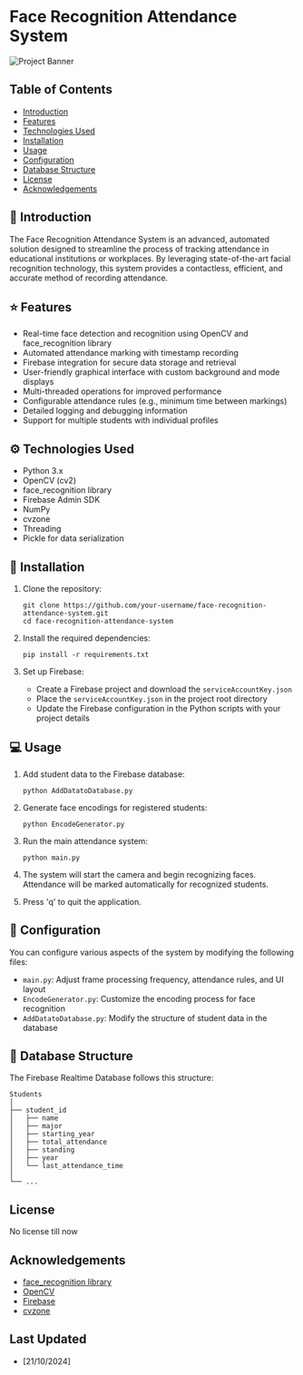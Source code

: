 # Face Recognition Attendance System

![Project Banner](path/to/banner/image.png)

## Table of Contents
- [Introduction](#introduction)
- [Features](#features)
- [Technologies Used](#technologies-used)
- [Installation](#installation)
- [Usage](#usage)
- [Configuration](#configuration)
- [Database Structure](#database-structure)
- [License](#license)
- [Acknowledgements](#acknowledgements)

## :wave: Introduction

The Face Recognition Attendance System is an advanced, automated solution designed to streamline the process of tracking attendance in educational institutions or workplaces. By leveraging state-of-the-art facial recognition technology, this system provides a contactless, efficient, and accurate method of recording attendance.

## :star: Features

- Real-time face detection and recognition using OpenCV and face_recognition library
- Automated attendance marking with timestamp recording
- Firebase integration for secure data storage and retrieval
- User-friendly graphical interface with custom background and mode displays
- Multi-threaded operations for improved performance
- Configurable attendance rules (e.g., minimum time between markings)
- Detailed logging and debugging information
- Support for multiple students with individual profiles

## :gear: Technologies Used

- Python 3.x
- OpenCV (cv2)
- face_recognition library
- Firebase Admin SDK
- NumPy
- cvzone
- Threading
- Pickle for data serialization

## :rocket: Installation

1. Clone the repository:
   ```
   git clone https://github.com/your-username/face-recognition-attendance-system.git
   cd face-recognition-attendance-system
   ```

2. Install the required dependencies:
   ```
   pip install -r requirements.txt
   ```

3. Set up Firebase:
   - Create a Firebase project and download the `serviceAccountKey.json`
   - Place the `serviceAccountKey.json` in the project root directory
   - Update the Firebase configuration in the Python scripts with your project details

## :computer: Usage

1. Add student data to the Firebase database:
   ```
   python AddDatatoDatabase.py
   ```

2. Generate face encodings for registered students:
   ```
   python EncodeGenerator.py
   ```

3. Run the main attendance system:
   ```
   python main.py
   ```

4. The system will start the camera and begin recognizing faces. Attendance will be marked automatically for recognized students.

5. Press 'q' to quit the application.

## :wrench: Configuration

You can configure various aspects of the system by modifying the following files:

- `main.py`: Adjust frame processing frequency, attendance rules, and UI layout
- `EncodeGenerator.py`: Customize the encoding process for face recognition
- `AddDatatoDatabase.py`: Modify the structure of student data in the database

## :file_folder: Database Structure

The Firebase Realtime Database follows this structure:
```
Students
│
├── student_id
│   ├── name
│   ├── major
│   ├── starting_year
│   ├── total_attendance
│   ├── standing
│   ├── year
│   └── last_attendance_time
│
└── ...
```

## License

No license till now 

## Acknowledgements

- [face_recognition library](https://github.com/ageitgey/face_recognition)
- [OpenCV](https://opencv.org/)
- [Firebase](https://firebase.google.com/)
- [cvzone](https://github.com/cvzone/cvzone)

## Last Updated
- [21/10/2024]
